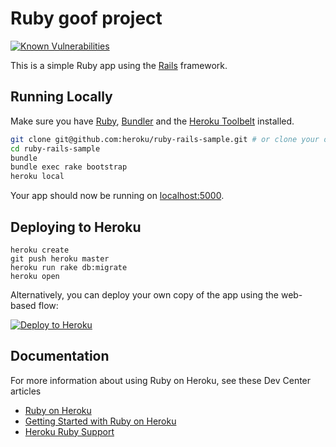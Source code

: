 # Ruby goof project
[![Known Vulnerabilities](https://snyk.io/test/github/JosanaDH/ruby-goof/badge.svg)](https://snyk.io/test/github/JosanaDH/ruby-goof)

This is a simple Ruby app using the [Rails](http://rubyonrails.org) framework.

## Running Locally

Make sure you have [Ruby](https://www.ruby-lang.org), [Bundler](http://bundler.io) and the [Heroku Toolbelt](https://toolbelt.heroku.com/) installed.

```sh
git clone git@github.com:heroku/ruby-rails-sample.git # or clone your own fork
cd ruby-rails-sample
bundle
bundle exec rake bootstrap
heroku local
```

Your app should now be running on [localhost:5000](http://localhost:5000/).

## Deploying to Heroku

```
heroku create
git push heroku master
heroku run rake db:migrate
heroku open
```

Alternatively, you can deploy your own copy of the app using the web-based flow:

[![Deploy to Heroku](https://www.herokucdn.com/deploy/button.png)](https://heroku.com/deploy)

## Documentation

For more information about using Ruby on Heroku, see these Dev Center articles

- [Ruby on Heroku](https://devcenter.heroku.com/categories/ruby)
- [Getting Started with Ruby on Heroku](https://devcenter.heroku.com/articles/getting-started-with-ruby)
- [Heroku Ruby Support](https://devcenter.heroku.com/articles/ruby-support)
